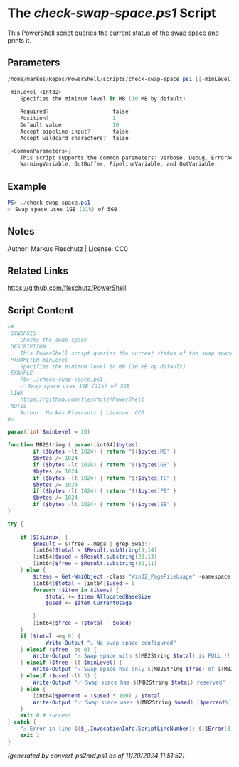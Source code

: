 The *check-swap-space.ps1* Script
===========================

This PowerShell script queries the current status of the swap space and prints it.

Parameters
----------
```powershell
/home/markus/Repos/PowerShell/scripts/check-swap-space.ps1 [[-minLevel] <Int32>] [<CommonParameters>]

-minLevel <Int32>
    Specifies the minimum level in MB (10 MB by default)
    
    Required?                    false
    Position?                    1
    Default value                10
    Accept pipeline input?       false
    Accept wildcard characters?  false

[<CommonParameters>]
    This script supports the common parameters: Verbose, Debug, ErrorAction, ErrorVariable, WarningAction, 
    WarningVariable, OutBuffer, PipelineVariable, and OutVariable.
```

Example
-------
```powershell
PS> ./check-swap-space.ps1
✅ Swap space uses 1GB (21%) of 5GB

```

Notes
-----
Author: Markus Fleschutz | License: CC0

Related Links
-------------
https://github.com/fleschutz/PowerShell

Script Content
--------------
```powershell
<#
.SYNOPSIS
	Checks the swap space
.DESCRIPTION
	This PowerShell script queries the current status of the swap space and prints it.
.PARAMETER minLevel
	Specifies the minimum level in MB (10 MB by default)
.EXAMPLE
	PS> ./check-swap-space.ps1
	✅ Swap space uses 1GB (21%) of 5GB
.LINK
	https://github.com/fleschutz/PowerShell
.NOTES
	Author: Markus Fleschutz | License: CC0
#>

param([int]$minLevel = 10)

function MB2String { param([int64]$bytes)
        if ($bytes -lt 1024) { return "$($bytes)MB" }
        $bytes /= 1024
        if ($bytes -lt 1024) { return "$($bytes)GB" }
        $bytes /= 1024
        if ($bytes -lt 1024) { return "$($bytes)TB" }
        $bytes /= 1024
        if ($bytes -lt 1024) { return "$($bytes)PB" }
        $bytes /= 1024
        if ($bytes -lt 1024) { return "$($bytes)EB" }
}

try {
	
	if ($IsLinux) {
		$Result = $(free --mega | grep Swap:)
		[int64]$total = $Result.subString(5,14)
		[int64]$used = $Result.substring(20,13)
		[int64]$free = $Result.substring(32,11)
	} else {
		$items = Get-WmiObject -class "Win32_PageFileUsage" -namespace "root\CIMV2" -computername localhost 
		[int64]$total = [int64]$used = 0
		foreach ($item in $items) { 
			$total += $item.AllocatedBaseSize
			$used += $item.CurrentUsage
			
		}
		[int64]$free = ($total - $used)
	}
	if ($total -eq 0) {
        	Write-Output "⚠️ No swap space configured"
	} elseif ($free -eq 0) {
		Write-Output "⚠️ Swap space with $(MB2String $total) is FULL !!!"
	} elseif ($free -lt $minLevel) {
		Write-Output "⚠️ Swap space has only $(MB2String $free) of $(MB2String $total) left!"
	} elseif ($used -lt 3) {
		Write-Output "✅ Swap space has $(MB2String $total) reserved"
	} else {
		[int64]$percent = ($used * 100) / $total
		Write-Output "✅ Swap space uses $(MB2String $used) ($percent%) of $(MB2String $total)"
	}
	exit 0 # success
} catch {
	"⚠️ Error in line $($_.InvocationInfo.ScriptLineNumber): $($Error[0])"
	exit 1
}
```

*(generated by convert-ps2md.ps1 as of 11/20/2024 11:51:52)*

